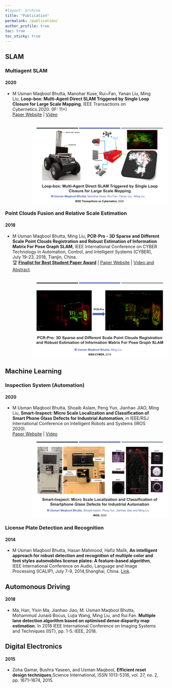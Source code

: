 ```yaml
---
#layout: archive
title: "Publication"
permalink: /publication/
author_profile: true
toc: true
toc_sticky: true
---
```

## SLAM

### Multiagent SLAM

#### 2020

- M Usman Maqbool Bhutta, Manohar Kuse, Rui~Fan, Yanan Liu, Ming Liu, **Loop-box: Multi-Agent Direct SLAM Triggered by Single Loop Closure for Large Scale Mapping**, IEEE Transactions on Cybernetics.2020. (IF: 11+) <br>
[Paper Website](https://usmanmaqbool.github.io/loop-box) | [Video](https://www.youtube.com/watch?v=AatjVz5ysV8)
<br>
<img src="/assets/images/publication/cover-loop-box.png" style="height: 250px;display: block; margin-left: 17%;" alt="Loop-box"  > 

### Point Clouds Fusion and Relative Scale Estimation

#### 2018

- M Usman Maqbool Bhutta, Ming Liu, **PCR-Pro - 3D Sparse and Different Scale Point Clouds Registration and Robust Estimation of Information Matrix For Pose Graph SLAM**, IEEE International Conference on CYBER Technology in Automation, Control, and Intelligent Systems (CYBER), July 19-23, 2018, Tianjin, China. <br> :trophy: [**Finalist for Best Student Paper Award**](http://usmanmaqbool.github.io/conference/ieee/usman-maqbool-bhutta-ieee-cyber-2018-tianjin/) | [Paper Website](https://sites.google.com/view/pcr-pro) | [Video and Abstract](https://usmanmaqbool.github.io/conference-paper/publication/usman-maqbool-bhutta-cyber-paper/).
<br>
<img src="/assets/images/cyber18/cover.png" style="height: 250px;display: block; margin-left: 17%;" alt="PCR-pro"  > 

## Machine Learning
### Inspection System (Automation)

#### 2020

- M Usman Maqbool Bhutta, Shoaib Aslam, Peng Yun, Jianhao JIAO, Ming Liu, **Smart-Inspect: Micro Scale Localization and Classification of Smart Phone Glass Defects for Industrial Automation**, in IEEE/RSJ International Conference on Intelligent Robots and Systems (IROS 2020). <br> [Paper Website](https://usmanmaqbool.github.io/smart-inspect) | [Video](https://www.youtube.com/watch?v=lYuSfzzmRS0)<br>
<img src="/assets/images/publication/cover-smart-inspect.png" style="height: 250px;display: block; margin-left: 17%;" alt="Smart-Inspect"  > 

### License Plate Detection and Recognition
#### 2014

- M Usman Maqbool Bhutta, Hasan Mahmood, Hafiz Malik, **An intelligent approach for robust detection and recognition of multiple color and font styles automobiles license plates: A feature-based algorithm**, IEEE International Conference on Audio, Language and Image Processing (ICALIP), July 7-9, 2014,Shanghai, China. [Link](https://ieeexplore.ieee.org/document/7009936/).

## Automonous Driving

#### 2018


- Ma, Han, Yixin Ma, Jianhao Jiao, M. Usman Maqbool Bhutta, Mohammud Junaid Bocus, Lujia Wang, Ming Liu, and Rui Fan. **Multiple lane detection algorithm based on optimised dense disparity map estimation.** In 2018 IEEE International Conference on Imaging Systems and Techniques (IST), pp. 1-5. IEEE, 2018.


## Digital Electronics
#### 2015

- Zoha Qamar, Bushra Yaseen, and Usman Maqbool, **Efficient reset design techniques**,Science International, ISSN 1013-5316, vol. 27, no. 2, pp. 1671–1674, 2015.

